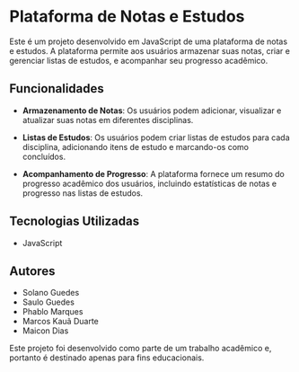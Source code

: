 # Plataforma de Notas e Estudos

Este é um projeto desenvolvido em JavaScript de uma plataforma de notas e estudos. A plataforma permite aos usuários armazenar suas notas, criar e gerenciar listas de estudos, e acompanhar seu progresso acadêmico.

## Funcionalidades

- **Armazenamento de Notas**: Os usuários podem adicionar, visualizar e atualizar suas notas em diferentes disciplinas.

- **Listas de Estudos**: Os usuários podem criar listas de estudos para cada disciplina, adicionando itens de estudo e marcando-os como concluídos.

- **Acompanhamento de Progresso**: A plataforma fornece um resumo do progresso acadêmico dos usuários, incluindo estatísticas de notas e progresso nas listas de estudos.

## Tecnologias Utilizadas

- JavaScript

## Autores

- Solano Guedes
- Saulo Guedes
- Phablo Marques
- Marcos Kauã Duarte
- Maicon Dias

Este projeto foi desenvolvido como parte de um trabalho acadêmico e, portanto é destinado apenas para fins educacionais.
